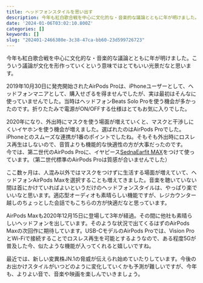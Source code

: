 ```yaml
---
title: ヘッドフォンスタイルを思い出す
description: 今年も紅白歌合戦を中心に文化的な・音楽的な議論とともに年が明けました。こういう議論が文化を形作っていくという意味ではとてもいい光景だなと思います。
date: '2024-01-06T03:02:10.800Z'
categories: []
keywords: []
slug: "202401-2466380e-3c38-47ca-bb60-23d599726723"
---
```

今年も紅白歌合戦を中心に文化的な・音楽的な議論とともに年が明けました。こういう議論が文化を形作っていくという意味ではとてもいい光景だなと思います。

2019年10月30日に発売開始されたAirPods Proは、iPhoneユーザーとして、ヘッドフォンマニアとして、購入せざるを得ませんでしたが、実は最初はそんなに使っていませんでした。当時はヘッドフォンBeats Solo Proを使う機会が多かったのです。折りたたみで電源がON/OFFする仕様はとてもお気に入りでした。

2020年になり、外出時にマスクを使う場面が増えていくと、マスクと干渉しにくいイヤホンを使う機会が増えました。選ばれたのはAirPods Proでした。iPhoneとのスムーズな連携が1番のポイントでしたね。そもそも外出時にロスレス再生はしないので、音質よりも機能的な快適性の方が大事だったのです。  
今では、第二世代のAirPods Proに、イヤピース[SednaEarfit MAX](https://www.aiuto-jp.co.jp/products/product_4036.php)をつけて使っています。（第二世代標準のAirPods Proは質感が合いませんでした）

ここ数ヶ月は、人混み以外ではマスクをつけずに生活する場面が増えていて、ヘッドフォンAirPods Maxを選択することも増えてきました。音楽を聴いていない間は首にかけていればよいというだけのヘッドフォンスタイルは、やっぱり楽でいいなと思います。適応型オーディオも素晴らしい機能ですが、レジカウンター越しのちょっとした会話でもこちらの方が快適だなと思っています。

AirPods Maxも2020年12月15日に登場して3年が経過。その間に他社も素晴らしいヘッドフォンを出しています。そのような状況で出てくるはずのAirPods Maxの次回作に期待しています。USB-CモデルのAirPods Proでは、Vision ProとWi-Fiで接続することでロスレス再生を可能とするようなので、ある程度5Gが普及した今、似たような機能が入ってくれると嬉しいですね。

最近では、新しい変異株JN.1の脅威が伝えられ始めていたりしています。今後のお出かけスタイルがいつどのように変化していくかも予測が難しいですが、今年も、よりよい音で、音楽や映画を楽しんでいきましょう。
